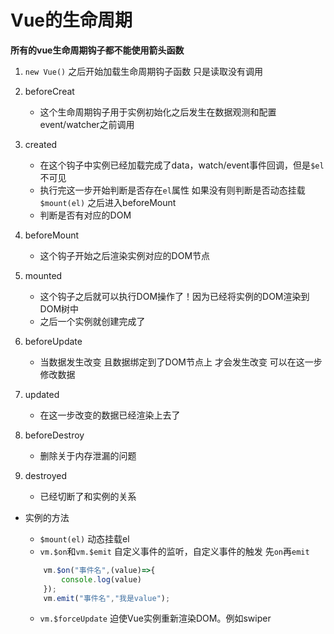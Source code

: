 # Vue的生命周期

**所有的vue生命周期钩子都不能使用箭头函数**
1. `new Vue()` 之后开始加载生命周期钩子函数 只是读取没有调用
1. beforeCreat
    * 这个生命周期钩子用于实例初始化之后发生在数据观测和配置event/watcher之前调用   
1. created 
    * 在这个钩子中实例已经加载完成了data，watch/event事件回调，但是`$el`不可见
    * 执行完这一步开始判断是否存在`el`属性 如果没有则判断是否动态挂载`$mount(el)` 之后进入beforeMount
    * 判断是否有对应的DOM
1. beforeMount 
    * 这个钩子开始之后渲染实例对应的DOM节点
1. mounted
    * 这个钩子之后就可以执行DOM操作了！因为已经将实例的DOM渲染到DOM树中
    * 之后一个实例就创建完成了
1. beforeUpdate
    * 当数据发生改变 且数据绑定到了DOM节点上 才会发生改变 可以在这一步修改数据
1. updated
    * 在这一步改变的数据已经渲染上去了

1. beforeDestroy 
    * 删除关于内存泄漏的问题
1. destroyed 
    * 已经切断了和实例的关系


* 实例的方法
    * `$mount(el)` 动态挂载el
    * `vm.$on`和`vm.$emit` 自定义事件的监听，自定义事件的触发 先`on`再`emit`
    
    ```javascript
        vm.$on("事件名",(value)=>{
            console.log(value)
        });
        vm.emit("事件名","我是value");
    ```
    * `vm.$forceUpdate` 迫使Vue实例重新渲染DOM。例如swiper
